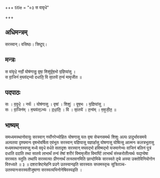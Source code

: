 +++
title = "०३ स वावृधे"

+++
## अधिमन्त्रम्
सरस्वान्। वसिष्ठः। त्रिष्टुप्।

## मन्त्रः
स वा॑वृधे॒ नर्यो॒ योष॑णासु॒ वृषा॒ शिशु॑र्वृष॒भो य॒ज्ञिया॑सु ।  
स वा॒जिनं॑ म॒घव॑द्भ्यो दधाति॒ वि सा॒तये॑ त॒न्वं॑ मामृजीत ॥

## पदपाठः
सः । व॒वृ॒धे॒ । नर्यः॑ । योष॑णासु । वृषा॑ । शिशुः॑ । वृ॒ष॒भः । य॒ज्ञिया॑सु ।  
सः । वा॒जिन॑म् । म॒घव॑त्ऽभ्यः । द॒धा॒ति॒ । वि । सा॒तये॑ । त॒न्व॑म् । म॒मृ॒जी॒त॒ ॥

## भाष्यम्
समध्यमस्थानोवायुः सरस्वान् नर्योनरेभ्योहितः योषणासु यतः वृषा सेचनसमर्थः शिशुः अल्पः प्रादुर्भावसमये अल्पतया दृश्यमानः वृषभोवर्षिता एवंभूतः सरस्वान् यज्ञियासु यज्ञार्हासु योषणासु योषित्सु आत्मनः कलत्रभूतासु मध्यमस्थानास्वप्सु मध्ये ववृधे वर्धते सतादृशः सरस्वान् मघवद्भो हविष्मद्भो यजमानेभ्यः वाजिनं बलिनं पुत्रं दधाति ददाति तथा सातये लाभार्थं तन्वं तेषां शरीरं विमामृजीत विमार्ष्टि लाभार्थं संस्करोतीत्यर्थः यद्यप्येषा सरस्वतः स्तुतिः तथापि सरस्वत्याः प्रीणनार्थं तत्स्तवनमिति छान्दोमिके सारस्वते तृचे अस्या उक्तोविनियोगोन विरुध्यते ॥ ३ ॥ दशरात्रेष्टमेहनि प्रउगे उतस्यानइति सारस्वतः सप्तमस्तृचः सूत्रितञ्च-उतस्यानःसरस्वतीजुषाणा सरस्वत्यभिनोनेषिवस्यइति ।